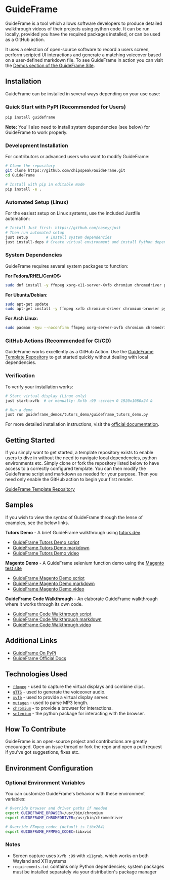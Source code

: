 # GuideFrame

GuideFrame is a tool which allows software developers to produce detailed walkthrough videos of their projects using python code. It can be run locally, provided you have the required packages installed, or can be used as a GitHub action.

It uses a selection of open-source software to record a users screen, perform scripted UI interactions and generate a matching voiceover based on a user-defined markdown file. To see GuideFrame in action you can visit the [Demos section of the GuideFrame Site](https://chipspeak.github.io/GuideFrame/demos/).

## Installation

GuideFrame can be installed in several ways depending on your use case:

### Quick Start with PyPI (Recommended for Users)

```bash
pip install guideframe
```

**Note:** You'll also need to install system dependencies (see below) for GuideFrame to work properly.

### Development Installation

For contributors or advanced users who want to modify GuideFrame:

```bash
# Clone the repository
git clone https://github.com/chipspeak/GuideFrame.git
cd GuideFrame

# Install with pip in editable mode
pip install -e .
```

### Automated Setup (Linux)

For the easiest setup on Linux systems, use the included Justfile automation:

```bash
# Install Just first: https://github.com/casey/just
# Then run automated setup
just setup        # Install system dependencies
just install-deps # Create virtual environment and install Python dependencies
```

### System Dependencies

GuideFrame requires several system packages to function:

**For Fedora/RHEL/CentOS:**
```bash
sudo dnf install -y ffmpeg xorg-x11-server-Xvfb chromium chromedriver python3-venv
```

**For Ubuntu/Debian:**
```bash
sudo apt-get update
sudo apt-get install -y ffmpeg xvfb chromium-driver chromium-browser python3-venv
```

**For Arch Linux:**
```bash
sudo pacman -Syu --noconfirm ffmpeg xorg-server-xvfb chromium chromedriver python-virtualenv
```

### GitHub Actions (Recommended for CI/CD)

GuideFrame works excellently as a GitHub Action. Use the [GuideFrame Template Repository](https://github.com/chipspeak/GuideFrame-Template) to get started quickly without dealing with local dependencies.

### Verification

To verify your installation works:

```bash
# Start virtual display (Linux only)
just start-xvfb  # or manually: Xvfb :99 -screen 0 1920x1080x24 &

# Run a demo
just run guideframe_demos/tutors_demo/guideframe_tutors_demo.py
```

For more detailed installation instructions, visit the [official documentation](https://chipspeak.github.io/GuideFrame/installation/).

## Getting Started

If you simply want to get started, a template repository exists to enable users to dive in without the need to navigate local dependencies, python environments etc. Simply clone or fork the repository listed below to have access to a correctly configured template. You can then modify the GuideFrame script and markdown as needed for your purpose. Then you need only enable the GitHub action to begin your first render.

[GuideFrame Template Repository](https://github.com/chipspeak/GuideFrame-Template)

## Samples

If you wish to view the syntax of GuideFrame through the lense of examples, see the below links.

**Tutors Demo** - A brief GuideFrame walkthrough using [tutors.dev](tutors.dev)
* [GuideFrame Tutors Demo script](https://github.com/chipspeak/GuideFrame/blob/main/guideframe_demos/tutors_demo/guideframe_tutors_demo.py)
* [GuideFrame Tutors Demo markdown](https://github.com/chipspeak/GuideFrame/blob/main/guideframe_demos/tutors_demo/guideframe_tutors_demo.md)
* [GuideFrame Tutors Demo video](https://www.youtube.com/watch?v=Hq5pKuotsac)

**Magento Demo** - A GuideFrame selenium function demo using the [Magento test site](https://magento.softwaretestingboard.com/)
* [GuideFrame Magento Demo script](https://github.com/chipspeak/GuideFrame/blob/main/selenium_demos/selenium_function_demo.py)
* [GuideFrame Magento Demo markdown](https://github.com/chipspeak/GuideFrame/blob/main/selenium_demos/selenium_function_demo.md)
* [GuideFrame Magento Demo video](https://www.youtube.com/watch?v=O9Mt2SXts-0)

**GuideFrame Code Walkthrough** - An elaborate GuideFrame walkthrough where it works through its own code.
* [GuideFrame Code Walkthrough script](https://github.com/chipspeak/GuideFrame/blob/main/guideframe_demos/guideframe_code_demo/guideframe_code_demo.py)
* [GuideFrame Code Walkthrough markdown](https://github.com/chipspeak/GuideFrame/blob/main/guideframe_demos/guideframe_code_demo/guideframe_code_demo.md)
* [GuideFrame Code Walkthrough video](https://www.youtube.com/watch?v=EZVsS7ulclA)

## Additional Links
* [GuideFrame On PyPi](https://pypi.org/project/guideframe/)
* [GuideFrame Official Docs](https://chipspeak.github.io/GuideFrame/)

## Technologies Used
* [`ffmpeg`](https://www.ffmpeg.org/) - used to capture the virtual displays and combine clips.
* [`gTTS`](https://pypi.org/project/gTTS/) - used to generate the voiceover audio.
* [`xvfb`](https://linux.die.net/man/1/xvfb) - used to provide a virtual display server.
* [`mutagen`](https://mutagen.readthedocs.io/en/latest/index.html) - used to parse MP3 length.
* [`chromium`](https://www.chromium.org/Home/) - to provide a browser for interactions.
* [`selenium`](https://pypi.org/project/selenium/) - the python package for interacting with the browser.

## How To Contribute
GuideFrame is an open-source project and contributions are greatly encouraged. Open an issue thread or fork the repo and open a pull request if you've got suggestions, fixes etc. 

## Environment Configuration

### Optional Environment Variables

You can customize GuideFrame's behavior with these environment variables:

```bash
# Override browser and driver paths if needed
export GUIDEFRAME_BROWSER=/usr/bin/chromium
export GUIDEFRAME_CHROMEDRIVER=/usr/bin/chromedriver

# Override FFmpeg codec (default is libx264)
export GUIDEFRAME_FFMPEG_CODEC=libxvid
```

### Notes
- Screen capture uses `Xvfb :99` with `x11grab`, which works on both Wayland and X11 systems
- `requirements.txt` contains only Python dependencies; system packages must be installed separately via your distribution's package manager
